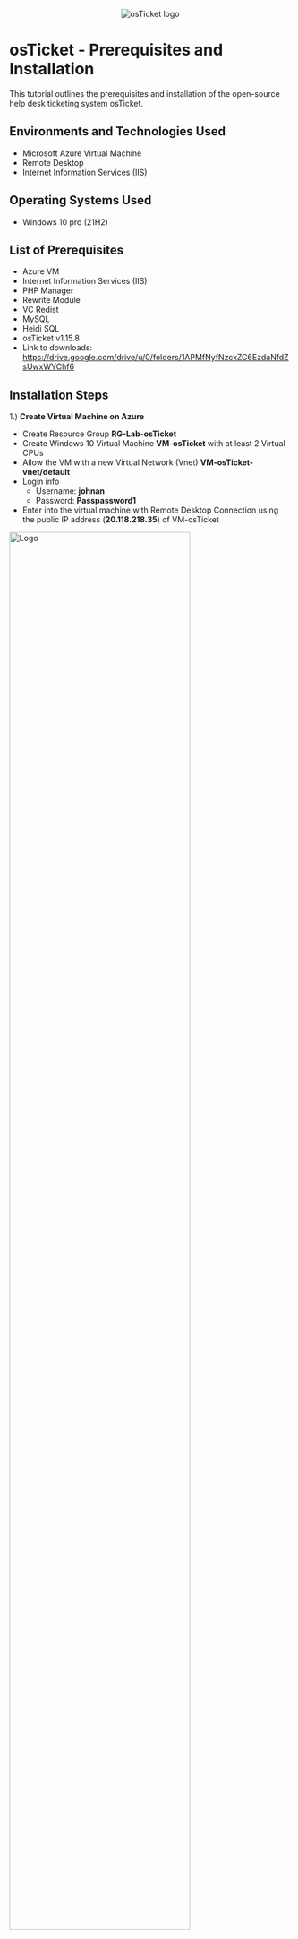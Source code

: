 <p align="center">
<img src="https://i.imgur.com/Clzj7Xs.png" alt="osTicket logo"/>
</p>

<h1>osTicket - Prerequisites and Installation</h1>
This tutorial outlines the prerequisites and installation of the open-source help desk ticketing system osTicket.<br />

<h2>Environments and Technologies Used</h2>

- Microsoft Azure Virtual Machine
- Remote Desktop
- Internet Information Services (IIS)

<h2>Operating Systems Used </h2>

- Windows 10 pro</b> (21H2)

<h2>List of Prerequisites</h2>

- Azure VM
- Internet Information Services (IIS)
- PHP Manager
- Rewrite Module
- VC Redist
- MySQL
- Heidi SQL
- osTicket v1.15.8
- Link to downloads: https://drive.google.com/drive/u/0/folders/1APMfNyfNzcxZC6EzdaNfdZsUwxWYChf6

<h2>Installation Steps</h2>


<p>
1.) <b>Create Virtual Machine on Azure</b>
  
- Create Resource Group <b>RG-Lab-osTicket</b>
- Create Windows 10 Virtual Machine <b>VM-osTicket</b> with at least 2 Virtual CPUs
- Allow the VM with a new Virtual Network (Vnet) <b>VM-osTicket-vnet/default</b>
- Login info
  - Username: <b>johnan</b>
  - Password: <b>Passpassword1</b>
- Enter into the virtual machine with Remote Desktop Connection using the public IP address (<b>20.118.218.35</b>) of VM-osTicket
</p>

<p>
<img src="https://i.imgur.com/Clzj7Xs.png" height="80%" width="80%" alt="Logo"/>
</p>
<br />

<p>
2.) Install / Enable IIS in Windows Features with the following:

- Web Management Tools > IIS Management Console
- World Wide Web Services >
  - Application Development Features > CGI
  - Common HTTP Features
</p>

<p>
3.) Download/Install PHP Manager for IIS
</p>

<p>
4.) Download/Install Rewrite Module
</p>

<p>
5.) Create the directory C:\PHP
</p>

<p>
6.) PHP 7.3.8 → unzip the content to C:\PHP
</p>

<p>
7.) Download/Install VC_redist.x86.exe
</p>

<p>
8.) Download/Install MySQL 5.5.62 with following configuration:

- Typical Setup ->
- Launch configuration Wizard ->
- Standard Configuration ->
- Install As Windows Service
- password: <b>Password1</b>
</p>

<p>
9.) Open IIS as an Admin
  
- Register PHP within IIS
  - Register new PHP version with path C:\PHP\php-cgi.exe
- Restart IIS

</p>

<p>
10.) Install osTicket v1.15.8
  
- Extract and copy “upload” folder to C:\inetpub\wwwroot
- Within C:\inetpub\wwwroot folder, rename “upload” to “osTicket”.

</p>

<p>
11.) Restart IIS
  
  - Go back to IIS, sites > Default > osTicket
  - Go to PHP Manager and click “Enable or disable an extension”
    - Enable: php_imap.dll
    - Enable: php_intl.dll
    - Enable: php_opcache.dll
  - Go to “Browse *:80” and changes are reflected to the site.

</p>

<p>
12.) Rename ost-config.php
  
  - From C:\inetpub\wwwroot\osTicket\include\ost-sampleconfig.php
  - To C:\inetpub\wwwroot\osTicket\include\ost-config.php

</p>

<p>
13.) Assign permission for ost-config.php
  
  - Disable inheritance - remove all
  - New permission - everyone - all
</p>

<p>
14.) Continue to setup screen on osTicket browser
  
  - Add helpdesk name, default email, first and last name, username, and password
</p>

<p>
15.) Download/Install HeidiSQL
  
- Open Heidi SQL
- Create a new session, root/Password1
- Connect to the session
- Create a database called “osTicket”
</p>

<p>
16.) Continue Setting up osTicket in the browser
  
  - MySQL Database: osTicket
  - MySQL Username: root
  - MySQL Password: Password1
  - Click “Install Now”
</p>

<p>
  
- Browser to the help desk login page: http://localhost/osTicket/scp/login.php
- End Users osTicket URL: http://localhost/osTicket/ 
</p>

<p>
17.) Clean up
  
  - Delete C:\inetpub\wwwroot\osTicket\setup
  - Set Permission to “Read” only:
  - C:\inetpub\wwwroot\osTicket\include\ost-config.php
</p>

<p>
Full configured osTicket
  
- Help desk login page: http://localhost/osTicket/scp/login.php
</p>

<p>
  
- End user page: http://localhost/osTicket/ 
</p>
